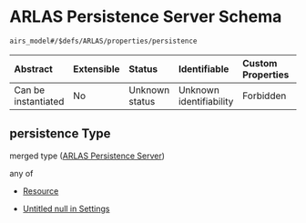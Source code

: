 # ARLAS Persistence Server Schema

```txt
airs_model#/$defs/ARLAS/properties/persistence
```



| Abstract            | Extensible | Status         | Identifiable            | Custom Properties | Additional Properties | Access Restrictions | Defined In                                                                   |
| :------------------ | :--------- | :------------- | :---------------------- | :---------------- | :-------------------- | :------------------ | :--------------------------------------------------------------------------- |
| Can be instantiated | No         | Unknown status | Unknown identifiability | Forbidden         | Allowed               | none                | [model.schema.json\*](../../../out/model.schema.json "open original schema") |

## persistence Type

merged type ([ARLAS Persistence Server](model-defs-arlas-properties-arlas-persistence-server.md))

any of

*   [Resource](model-defs-resource.md "check type definition")

*   [Untitled null in Settings](model-defs-arlas-properties-arlas-persistence-server-anyof-1.md "check type definition")
